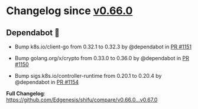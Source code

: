 

# Changelog since [v0.66.0](https://github.com/Edgenesis/shifu/releases/tag/v0.66.0)

## Dependabot 🤖

- Bump k8s.io/client-go from 0.32.1 to 0.32.3 by @dependabot in [PR #1151](https://github.com/Edgenesis/shifu/pull/1151)

- Bump golang.org/x/crypto from 0.33.0 to 0.36.0 by @dependabot in [PR #1150](https://github.com/Edgenesis/shifu/pull/1150)

- Bump sigs.k8s.io/controller-runtime from 0.20.1 to 0.20.4 by @dependabot in [PR #1154](https://github.com/Edgenesis/shifu/pull/1154)

**Full Changelog**: https://github.com/Edgenesis/shifu/compare/v0.66.0...v0.67.0

